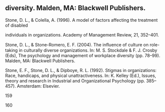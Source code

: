 ## diversity. Malden, MA: Blackwell Publishers.

Stone, D. L., & Colella, A. (1996). A model of factors affecting the treatment of disabled

individuals in organizations. Academy of Management Review, 21, 352–401.

Stone, D. L., & Stone-Romero, E. F. (2004). The inﬂuence of culture on role-taking in culturally diverse organizations. In: M. S. Stockdale & F. J. Crosby (Eds), The psychology and management of workplace diversity (pp. 78–99). Malden, MA: Blackwell Publishers.

Stone, E. F., Stone, D. L., & Dipboye, R. L. (1992). Stigmas in organizations: Race, handicaps, and physical unattractiveness. In: K. Kelley (Ed.), Issues, theory and research in Industrial and Organizational Psychology (pp. 385–457). Amsterdam: Elsevier.

159

160